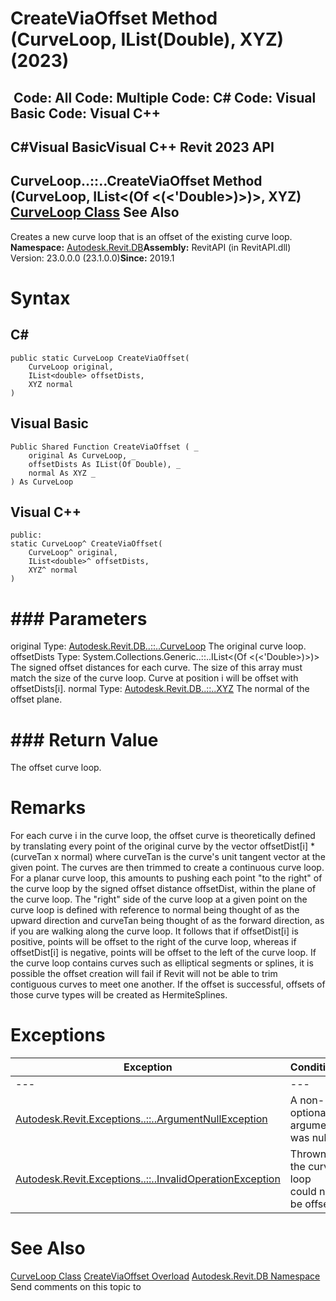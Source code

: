 # CreateViaOffset Method (CurveLoop, IList(Double), XYZ) (2023)

﻿
 Code: All Code: Multiple Code: C# Code: Visual Basic Code: Visual C++   
---  
C#Visual BasicVisual C++
Revit 2023 API  
---  
CurveLoop..::..CreateViaOffset Method (CurveLoop, IList<(Of <(<'Double>)>)>, XYZ)  
[CurveLoop Class](84824924-cb89-9e20-de6e-3461f429dfd6.md "CurveLoop Class") See Also  
---  
Creates a new curve loop that is an offset of the existing curve loop. 
**Namespace:** [Autodesk.Revit.DB](87546ba7-461b-c646-cbb1-2cb8f5bff8b2.md "Autodesk.Revit.DB Namespace")**Assembly:** RevitAPI (in RevitAPI.dll) Version: 23.0.0.0 (23.1.0.0)**Since:** 2019.1 
# Syntax
C#  
---  
```text
public static CurveLoop CreateViaOffset(
	CurveLoop original,
	IList<double> offsetDists,
	XYZ normal
)
```
  
Visual Basic  
---  
```text
Public Shared Function CreateViaOffset ( _
	original As CurveLoop, _
	offsetDists As IList(Of Double), _
	normal As XYZ _
) As CurveLoop
```
  
Visual C++  
---  
```text
public:
static CurveLoop^ CreateViaOffset(
	CurveLoop^ original, 
	IList<double>^ offsetDists, 
	XYZ^ normal
)
```
  
# ### Parameters
original
    Type: [Autodesk.Revit.DB..::..CurveLoop](84824924-cb89-9e20-de6e-3461f429dfd6.md "CurveLoop Class") The original curve loop. 
offsetDists
    Type: System.Collections.Generic..::..IList<(Of <(<'Double>)>)> The signed offset distances for each curve. The size of this array must match the size of the curve loop. Curve at position i will be offset with offsetDists[i]. 
normal
    Type: [Autodesk.Revit.DB..::..XYZ](c2fd995c-95c0-58fb-f5de-f3246cbc5600.md "XYZ Class") The normal of the offset plane. 
# ### Return Value
The offset curve loop. 
# Remarks
For each curve i in the curve loop, the offset curve is theoretically defined by translating every point of the original curve by the vector offsetDist[i] * (curveTan x normal) where curveTan is the curve's unit tangent vector at the given point. The curves are then trimmed to create a continuous curve loop. For a planar curve loop, this amounts to pushing each point "to the right" of the curve loop by the signed offset distance offsetDist, within the plane of the curve loop. The "right" side of the curve loop at a given point on the curve loop is defined with reference to normal being thought of as the upward direction and curveTan being thought of as the forward direction, as if you are walking along the curve loop. It follows that if offsetDist[i] is positive, points will be offset to the right of the curve loop, whereas if offsetDist[i] is negative, points will be offset to the left of the curve loop. 
If the curve loop contains curves such as elliptical segments or splines, it is possible the offset creation will fail if Revit will not be able to trim contiguous curves to meet one another. If the offset is successful, offsets of those curve types will be created as HermiteSplines. 
# Exceptions
| Exception | Condition |
| --- | --- |
| --- | --- |
| [Autodesk.Revit.Exceptions..::..ArgumentNullException](631e1424-60f4-929b-4e52-dda9dcd26316.md "ArgumentNullException Class") | A non-optional argument was null |
| [Autodesk.Revit.Exceptions..::..InvalidOperationException](9e715f03-3884-e539-4dd6-8d7545733adc.md "InvalidOperationException Class") | Thrown if the curve loop could not be offset. |

# See Also
[CurveLoop Class](84824924-cb89-9e20-de6e-3461f429dfd6.md "CurveLoop Class")
[CreateViaOffset Overload](6ed44704-a287-449d-0b42-4912b22c9db7.md "CreateViaOffset Method")
[Autodesk.Revit.DB Namespace](87546ba7-461b-c646-cbb1-2cb8f5bff8b2.md "Autodesk.Revit.DB Namespace")
Send comments on this topic to 